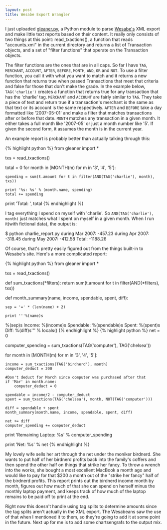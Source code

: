 ```yaml
---
layout: post
title: Wesabe Export Wrangler
---
```


I just uploaded [gleaner.py](http://sevorg.org/wesabe/gleaner.py), a Python module to parse [Wesabe's](http://wesabe.com/) XML export and make little text reports based on their content. It really only consists of two things at this point: read_txactions(), a function that reads "accounts.xml" in the current directory and returns a list of Transaction objects, and a set of "filter functions" that operate on the Transaction objects. 

The filter functions are the ones that are in all caps. So far I have `TAG`, `MERCHANT`, `ACCOUNT`,
`AFTER`, `BEFORE`, `MONTH`, `AND`, `OR` and `NOT`. To use a filter function, you call it with what
you want to match and it returns a new function that returns true when passed Transactions that meet
that criteria and false for those that don't make the grade. In the example below, `TAG('charlie')`
creates a function that returns true for any transaction that has the 'charlie' tag. `MERCHANT` and
`ACCOUNT` are fairly similar to `TAG`. They take a piece of text and return true if a transaction's
merchant is the same as that text or its account is the same respectively. `AFTER` and `BEFORE` take
a day formatted like '2007-05-01' and make a filter that matches transactions after or before that
date. `MONTH` matches any transaction in a given month. It either takes a full month like '2007-05' or just a month number like '5'. If given the second form, it assumes the month is in the current year.

An example report is probably better than actually talking through this:

{% highlight python %}
from gleaner import *

txs = read_txactions()

total = 0
for month in [MONTH(m) for m in '3', '4', '5']:

    spending = sum(t.amount for t in filter(AND(TAG('charlie'), month), txs))

    print '%s: %s' % (month.name, spending)
    total += spending

print 'Total: ', total
{% endhighlight %}

I tag everything I spend on myself with 'charlie'. So
`AND(TAG('charlie'), month)`
just matches what I spent on myself in a given month. When I run it(with fictional data), the output is:

$ python charlie_report.py
during Mar 2007: -457.23
during Apr 2007: -318.45
during May 2007: -412.58
Total:  -1188.26

Of course, that's pretty easily figured out from the things built-in to Wesabe's site. Here's a more complicated report:

{% highlight python %}
from gleaner import *

txs = read_txactions()

def sum_txactions(*filters):
    return sum(t.amount for t in filter(AND(*filters), txs))

def month_summary(name, income, spendable, spent, diff):

    sep = '=' * (len(name) + 2)

    print '''%(name)s
%(sep)s
Income: %(income)s
Spendable: %(spendable)s
Spent: %(spent)s
Diff: %(diff)s''' % locals()
{% endhighlight %}
{% highlight python %}
net = 0

computer_spending = sum_txactions(TAG('computer'), TAG('chelsea'))

for month in [MONTH(m) for m in '3', '4', '5']:

    income = sum_txactions(TAG('birdnerd'), month)
    computer_deduct = 200

    #Don't deduct for March since computer was purchased after that
    if 'Mar' in month.name:
        computer_deduct = 0

    spendable = income/2 - computer_deduct
    spent = sum_txactions(TAG('chelsea'), month, NOT(TAG('computer')))

    diff = spendable + spent
    month_summary(month.name, income, spendable, spent, diff)

    net += diff
    computer_spending += computer_deduct

print 'Remaining Laptop: %s' % computer_spending

print 'Net: %s' % net
{% endhighlight %}

My lovely wife sells her art through the net under the moniker birdnerd. She wants to put half of her birdnerd profits back into the family's coffers and then spend the other half on things that strike her fancy. To throw a wrench into the works, she bought a most excellent MacBook a month ago and would like to pay for that $200 a month out of the "strike her fancy" half of the birdnerd profits. This report prints out the birdnerd income month by month, figures out how much of that she can spend on herself minus the monthly laptop payment, and keeps track of how much of the laptop remains to be paid off to print at the end.

Right now this doesn't handle using tag splits to determine amounts since the tag splits aren't actually in the XML export. The Wesabeans saw the use of that when I mentioned it to them, so they're going to add it at some point in the future. Next up for me is to add some chartsengrafs to the output mix.

